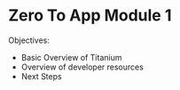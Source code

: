 # Zero To App Module 1

Objectives:

* Basic Overview of Titanium
* Overview of developer resources
* Next Steps